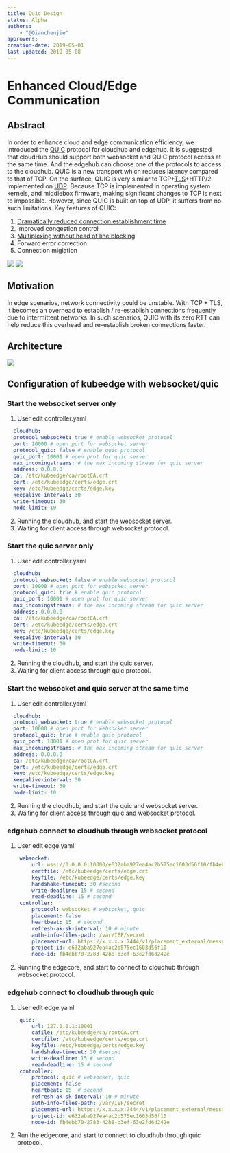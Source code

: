 ```yaml
---
title: Quic Design
status: Alpha
authors:
    - "@Qianchenjie"
approvers:
creation-date: 2019-05-01
last-updated: 2019-05-08
---
```


# Enhanced Cloud/Edge Communication

## Abstract
In order to enhance cloud and edge communication efficiency, we introduced the [QUIC](https://quicwg.org/ops-drafts/draft-ietf-quic-applicability.html) protocol for cloudhub and edgehub.
It is suggested that cloudHub should support both websocket and QUIC protocol access at the same time. And the edgehub can choose one of the protocols to access to the cloudhub.
QUIC is a new transport which reduces latency compared to that of TCP. On the surface, QUIC is very similar to TCP+[TLS](http://technet.microsoft.com/en-us/library/cc785811.aspx)+HTTP/2 implemented on [UDP](http://c3lab.poliba.it/images/3/3b/QUIC_SAC15.pdf). Because TCP is implemented in operating system kernels, and middlebox firmware, making significant changes to TCP is next to impossible. However, since QUIC is built on top of UDP, it suffers from no such limitations.
Key features of QUIC:

1. [Dramatically reduced connection establishment time](https://ieeexplore.ieee.org/stamp/stamp.jsp?tp=&arnumber=7867726)
2. Improved congestion control
3. [Multiplexing without head of line blocking](https://docs.google.com/document/d/1RNHkx_VvKWyWg6Lr8SZ-saqsQx7rFV-ev2jRFUoVD34/mobilebasic?pli=1)
4. Forward error correction
5. Connection migiation

<img src="../images/proposals/quic-tcp-udp.png">
<img src="../images/proposals/quic-connection.png">

## Motivation
In edge scenarios, network connectivity could be unstable. With TCP + TLS, it becomes an overhead to establish / re-establish connections frequently due to intermittent networks. In such scenarios, QUIC with its zero RTT can help reduce this overhead and re-establish broken connections faster.

## Architecture
<img src="../images/proposals/quic-design.png">

## Configuration of kubeedge with websocket/quic
### Start the websocket server only
1. User edit controller.yaml  
```yaml
  cloudhub:
  protocol_websocket: true # enable websocket protocol
  port: 10000 # open port for websocket server
  protocol_quic: false # enable quic protocol
  quic_port: 10001 # open prot for quic server
  max_incomingstreams: # the max incoming stream for quic server
  address: 0.0.0.0
  ca: /etc/kubeedge/ca/rootCA.crt
  cert: /etc/kubeedge/certs/edge.crt
  key: /etc/kubeedge/certs/edge.key
  keepalive-interval: 30
  write-timeout: 30
  node-limit: 10
  ```

2. Running the cloudhub, and start the websocket server.
3. Waiting for client access through websocket protocol.

### Start the quic server only
1. User edit controller.yaml
```yaml
  cloudhub:
  protocol_websocket: false # enable websocket protocol
  port: 10000 # open port for websocket server
  protocol_quic: true # enable quic protocol
  quic_port: 10001 # open prot for quic server
  max_incomingstreams: # the max incoming stream for quic server
  address: 0.0.0.0
  ca: /etc/kubeedge/ca/rootCA.crt
  cert: /etc/kubeedge/certs/edge.crt
  key: /etc/kubeedge/certs/edge.key
  keepalive-interval: 30
  write-timeout: 30
  node-limit: 10
  ```

2. Running the cloudhub, and start the quic server.
3. Waiting for client access through quic protocol.

### Start the websocket and quic server at the same time
1. User edit controller.yaml
```yaml
  cloudhub:
  protocol_websocket: true # enable websocket protocol
  port: 10000 # open port for websocket server
  protocol_quic: true # enable quic protocol
  quic_port: 10001 # open prot for quic server
  max_incomingstreams: # the max incoming stream for quic server
  address: 0.0.0.0
  ca: /etc/kubeedge/ca/rootCA.crt
  cert: /etc/kubeedge/certs/edge.crt
  key: /etc/kubeedge/certs/edge.key
  keepalive-interval: 30
  write-timeout: 30
  node-limit: 10
  ```
2. Running the cloudhub, and start the quic and websocket server.
3. Waiting for client access through quic and websocket protocol.

### edgehub connect to cloudhub through websocket protocol
1. User edit edge.yaml
```yaml
    websocket:
        url: wss://0.0.0.0:10000/e632aba927ea4ac2b575ec1603d56f10/fb4ebb70-2783-42b8-b3ef-63e2fd6d242e/events
        certfile: /etc/kubeedge/certs/edge.crt
        keyfile: /etc/kubeedge/certs/edge.key
        handshake-timeout: 30 #second
        write-deadline: 15 # second
        read-deadline: 15 # second
    controller:
        protocol: websocket # websocket, quic
        placement: false
        heartbeat: 15  # second
        refresh-ak-sk-interval: 10 # minute
        auth-info-files-path: /var/IEF/secret
        placement-url: https://x.x.x.x:7444/v1/placement_external/message_queue
        project-id: e632aba927ea4ac2b575ec1603d56f10
        node-id: fb4ebb70-2783-42b8-b3ef-63e2fd6d242e
  ```
2. Running the edgecore, and start to connect to cloudhub through websocket protocol.

### edgehub connect to cloudhub through quic 
1. User edit edge.yaml
```yaml
    quic:
        url: 127.0.0.1:10001
        cafile: /etc/kubeedge/ca/rootCA.crt
        certfile: /etc/kubeedge/certs/edge.crt
        keyfile: /etc/kubeedge/certs/edge.key
        handshake-timeout: 30 #second
        write-deadline: 15 # second
        read-deadline: 15 # second
    controller:
        protocol: quic # websocket, quic
        placement: false
        heartbeat: 15  # second
        refresh-ak-sk-interval: 10 # minute
        auth-info-files-path: /var/IEF/secret
        placement-url: https://x.x.x.x:7444/v1/placement_external/message_queue
        project-id: e632aba927ea4ac2b575ec1603d56f10
        node-id: fb4ebb70-2783-42b8-b3ef-63e2fd6d242e
  ```
    
2. Run the edgecore, and start to connect to cloudhub through quic protocol.
